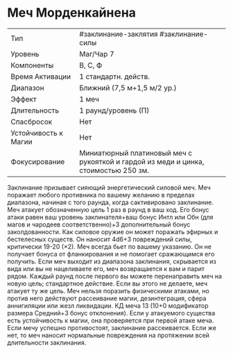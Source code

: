 
# Меч Морденкайнена

|                      |                                                                                     |
| -------------------- | ----------------------------------------------------------------------------------- |
| Тип                  | #заклинание-заклятия #заклинание-силы                                               | 
| Уровень              | Маг/Чар 7                                                                           |
| Компоненты           | В, С, Ф                                                                             |
| Время Активации      | 1 стандартн. действ.                                                                |
| Диапазон             | Ближний (7,5 м+1,5 м/2 ур.)                                                         |
| Эффект               | 1 меч                                                                               |
| Длительность         | 1 раунд/уровень (П)                                                                 |
| Спасбросок           | Нет                                                                                 |
| Устойчивость к Магии | Нет                                                                                 |
| Фокусирование        | Миниатюрный платиновый меч с рукояткой и гардой из меди и цинка, стоимостью 250 зм. |


Заклинание призывает сияющий энергетический силовой меч. Меч поражает любого противника по вашему желанию в пределах диапазона, начиная с того раунда, когда сактивировано заклинание. Меч атакует обозначенную цель 1 раз в раунд в ваш ход. Его бонус атаки равен ваш уровень заклинателя+ваш бонус Интл или Обн (для магов и чародеев соответственно)+3 дополнительный бонус заколдованности. Как силовое оружие он может поражать эфирных и бестелесных существ. Он наносит 4d6+3 повреждений силы, критически 19-20 (×2). Меч всегда бьет по вашему указанию. Он не получает бонуса от фланкирования и не помогает сражающимся его получить. Если меч выходит из диапазона заклинания, скрывается из вида или вы не нацеливаете его, меч возвращается к вам и парит рядом. Каждый раунд после первого вы можете перенаправить меч на новую цель; стандартное действие. Если вы этого не делаете, меч атакует ту же цель. Меч нельзя поразить физическими атаками, но против него действуют рассеивание магии, дезинтеграция, сфера аннигиляции или жезл ликвидации. КД меча 13 (10+0 модификатор размера Средний+3 бонус отклонения). Если у атакуемого существа есть устойчивость к магии, она проверяется при первой атаке меча. Если мечу успешно противостоят, заклинание рассеивается. Если же нет, то меч наносит нормальные повреждения на протяжении всей длительности заклинания.

